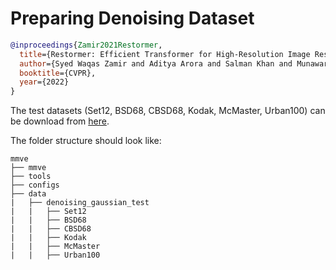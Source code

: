 # Preparing Denoising Dataset

<!-- [DATASET] -->

```bibtex
@inproceedings{Zamir2021Restormer,
  title={Restormer: Efficient Transformer for High-Resolution Image Restoration},
  author={Syed Waqas Zamir and Aditya Arora and Salman Khan and Munawar Hayat and Fahad Shahbaz Khan and Ming-Hsuan Yang},
  booktitle={CVPR},
  year={2022}
}
```

The test datasets (Set12, BSD68, CBSD68, Kodak, McMaster, Urban100) can be download from [here](https://drive.google.com/file/d/1mwMLt-niNqcQpfN_ZduG9j4k6P_ZkOl0/).

The folder structure should look like:

```text
mmve
├── mmve
├── tools
├── configs
├── data
|   ├── denoising_gaussian_test
|   |   ├── Set12
|   |   ├── BSD68
|   |   ├── CBSD68
|   |   ├── Kodak
|   |   ├── McMaster
|   |   ├── Urban100
```
